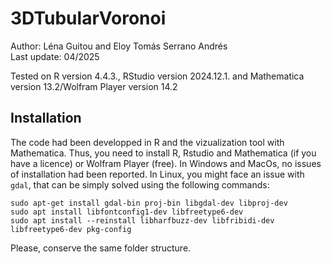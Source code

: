 
# 3DTubularVoronoi #

Author: Léna Guitou and Eloy Tomás Serrano Andrés \
Last update: 04/2025

Tested on R version 4.4.3., RStudio version 2024.12.1. and Mathematica version 13.2/Wolfram Player version 14.2


## Installation ##

The code had been developped in R and the vizualization tool with Mathematica. Thus, you need to install R, Rstudio and Mathematica (if you have a licence) or Wolfram Player (free). In Windows and MacOs, no issues of installation had been reported. In Linux, you might face an issue with ``` gdal ```, that can be simply solved using the following commands:

```sudo apt-get install gdal-bin proj-bin libgdal-dev libproj-dev ``` \
```sudo apt install libfontconfig1-dev libfreetype6-dev ``` \
```sudo apt install --reinstall libharfbuzz-dev libfribidi-dev libfreetype6-dev pkg-config``` 

Please, conserve the same folder structure. 
